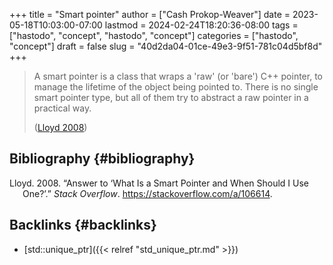 +++
title = "Smart pointer"
author = ["Cash Prokop-Weaver"]
date = 2023-05-18T10:03:00-07:00
lastmod = 2024-02-24T18:20:36-08:00
tags = ["hastodo", "concept", "hastodo", "concept"]
categories = ["hastodo", "concept"]
draft = false
slug = "40d2da04-01ce-49e3-9f51-781c04d5bf8d"
+++

> A smart pointer is a class that wraps a 'raw' (or 'bare') C++ pointer, to manage the lifetime of the object being pointed to. There is no single smart pointer type, but all of them try to abstract a raw pointer in a practical way.
>
> (<a href="#citeproc_bib_item_1">Lloyd 2008</a>)


## Bibliography {#bibliography}

<style>.csl-entry{text-indent: -1.5em; margin-left: 1.5em;}</style><div class="csl-bib-body">
  <div class="csl-entry"><a id="citeproc_bib_item_1"></a>Lloyd. 2008. “Answer to ‘What Is a Smart Pointer and When Should I Use One?’.” <i>Stack Overflow</i>. <a href="https://stackoverflow.com/a/106614">https://stackoverflow.com/a/106614</a>.</div>
</div>


## Backlinks {#backlinks}

-   [std::unique_ptr]({{< relref "std_unique_ptr.md" >}})
